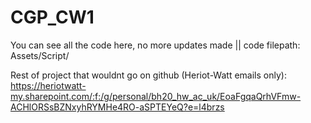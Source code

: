 # CGP_CW1
You can see all the code here, no more updates made ||
code filepath: Assets/Script/


Rest of project that wouldnt go on github (Heriot-Watt emails only): 
https://heriotwatt-my.sharepoint.com/:f:/g/personal/bh20_hw_ac_uk/EoaFgqaQrhVFmw-ACHlORSsBZNxyhRYMHe4RO-aSPTEYeQ?e=l4brzs
